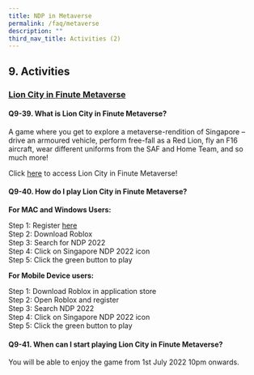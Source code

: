 ```yaml
---
title: NDP in Metaverse
permalink: /faq/metaverse
description: ""
third_nav_title: Activities (2)
---
```

## 9. Activities
 
### <u>Lion City in Finute Metaverse</u>

#### Q9-39.  What is Lion City in Finute Metaverse?
A game where you get to explore a metaverse-rendition of Singapore – drive an armoured vehicle, perform free-fall as a Red Lion, fly an F16 aircraft, wear different uniforms from the SAF and Home Team, and so much more!

Click <a href="https://www.roblox.com/games/4455133480/NDP-Event-Lion-City" target="_blank">here</a> to access Lion City in Finute Metaverse!


#### Q9-40.  How do I play Lion City in Finute Metaverse?
**For MAC and Windows Users:**

Step 1: Register <a href="https://www.roblox.com/" target="_blank">here</a><br>
Step 2: Download Roblox<br>
Step 3: Search for NDP 2022<br>
Step 4: Click on Singapore NDP 2022 icon<br>
Step 5: Click the green button to play

**For Mobile Device users:**

Step 1: Download Roblox in application store<br>
Step 2: Open Roblox and register<br>
Step 3: Search NDP 2022<br>
Step 4: Click on Singapore NDP 2022 icon<br>
Step 5: Click the green button to play


#### Q9-41.  When can I start playing Lion City in Finute Metaverse?
You will be able to enjoy the game from 1st July 2022 10pm onwards.